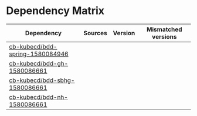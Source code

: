 # Dependency Matrix

Dependency | Sources | Version | Mismatched versions
---------- | ------- | ------- | -------------------
[cb-kubecd/bdd-spring-1580084946](https://github.com/cb-kubecd/bdd-spring-1580084946.git) |  | []() | 
[cb-kubecd/bdd-gh-1580086661](https://github.com/cb-kubecd/bdd-gh-1580086661.git) |  | []() | 
[cb-kubecd/bdd-sbhg-1580086661](https://github.com/cb-kubecd/bdd-sbhg-1580086661.git) |  | []() | 
[cb-kubecd/bdd-nh-1580086661](https://github.com/cb-kubecd/bdd-nh-1580086661.git) |  | []() | 
